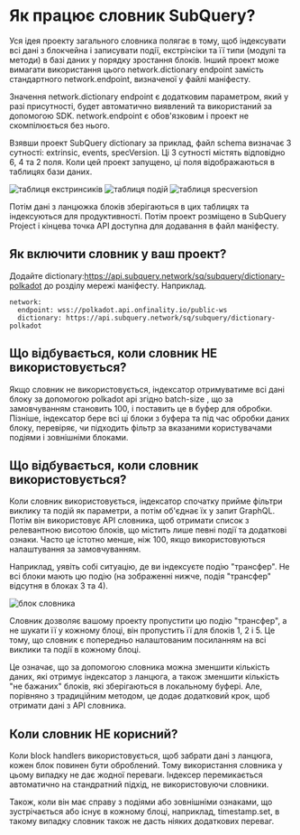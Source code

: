 # Як працює словник SubQuery?

Уся ідея проекту загального словника полягає в тому, щоб індексувати всі дані з блокчейна і записувати події, екстрінсіки та її типи (модулі та методи) в базі даних у порядку зростання блоків. Інший проект може вимагати використання цього network.dictionary endpoint замість стандартного network.endpoint, визначеної у файлі маніфесту.

Значення network.dictionary endpoint є додатковим параметром, який у разі присутності, будет автоматично виявлений та використаний за допомогою SDK. network.endpoint є обов'язковим і проект не скомпілюється без нього.

Взявши проект SubQuery dictionary за приклад, файл schema визначає 3 сутності: extrinsic, events, specVersion. Ці 3 сутності містять відповідно 6, 4 та 2 поля. Коли цей проект запущено, ці поля відображаються в таблицях бази даних.

![таблиця екстринсиків](/assets/img/extrinsics_table.png) ![таблиця подій](/assets/img/events_table.png) ![таблиця specversion](/assets/img/specversion_table.png)

Потім дані з ланцюжка блоків зберігаються в цих таблицях та індексуються для продуктивності. Потім проект розміщено в SubQuery Project і кінцева точка API доступна для додавання в файл маніфесту.

## Як включити словник у ваш проект?

Додайте dictionary:https://api.subquery.network/sq/subquery/dictionary-polkadot до розділу мережі маніфесту. Наприклад.

```shell
network:
  endpoint: wss://polkadot.api.onfinality.io/public-ws
  dictionary: https://api.subquery.network/sq/subquery/dictionary-polkadot
```

## Що відбувається, коли словник НЕ використовується?

Якщо словник не використовується, індексатор отримуватиме всі дані блоку за допомогою polkadot api згідно batch-size , що за замовчуванням становить 100, і поставить це в буфер для обробки. Пізніше, індексатор бере всі ці блоки з буфера та під час обробки даних блоку, перевіряє, чи підходить фільтр за вказаними користувачами подіями і зовнішніми блоками.

## Що відбувається, коли словник використовується?

Коли словник використовується, індексатор спочатку прийме фільтри виклику та подій як параметри, а потім об'єднає їх у запит GraphQL. Потім він використовує API словника, щоб отримати список з релевантною висотою блоків, що містить лише певні події та додаткові ознаки. Часто це істотно менше, ніж 100, якщо використовуються налаштування за замовчуванням.

Наприклад, уявіть собі ситуацію, де ви індексуєте подію "трансфер". Не всі блоки мають цю подію (на зображенні нижче, подія "трансфер" відсутня в блоках 3 та 4).

![блок словника](/assets/img/dictionary_blocks.png)

Словник дозволяє вашому проекту пропустити цю подію "трансфер", а не шукати її у кожному блоці, він пропустить її для блоків 1, 2 і 5. Це тому, що словник є попередньо налаштованим посиланням на всі виклики та події в кожному блоці.

Це означає, що за допомогою словника можна зменшити кількість даних, які отримує індексатор з ланцюга, а також зменшити кількість "не бажаних" блоків, які зберігаються в локальному буфері. Але, порівняно з традиційним методом, це додає додатковий крок, щоб отримати дані з API словника.

## Коли словник НЕ корисний?

Коли block handlers використовується, щоб забрати дані з ланцюга, кожен блок повинен бути оброблений. Тому використання словника у цьому випадку не дає жодної переваги. Індексер перемикається автоматично на стандратний підхід, не використовуючи словники.

Також, коли він має справу з подіями або зовнішніми ознаками, що зустрічається або існує в кожному блоці, наприклад, timestamp.set, в такому випадку словник також не дасть ніяких додаткових переваг.

